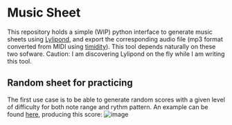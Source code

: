 # Music Sheet

This repository holds a simple (WIP) python interface to generate music sheets using [Lylipond](http://lilypond.org/),
and export the corresponding audio file (mp3 format converted from MIDI using [timidity](https://launchpad.net/ubuntu/hirsute/+package/timidity)). This tool depends naturally on these two sofware. Caution: I am discovering Lylipond on the fly while I am writing this tool.

## Random sheet for practicing

The first use case is to be able to generate random scores with a given level of difficulty for both note range and rythm pattern.
An example can be found [here](example_random_score.py), producing this score:
![image](example.jpb)